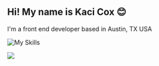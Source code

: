 <h2>Hi! My name is Kaci Cox 😊</h2>
<p>I'm a front end developer based in Austin, TX USA</p>

<p><img src="https://skillicons.dev/icons?i=html,css,js,react,git" alt="My Skills" /></p>
<p><a href="https://www.linkedin.com/in/kaci-cox-b50426273?utm_source=share&utm_campaign=share_via&utm_content=profile&utm_medium=android_app">
    <img src="https://skillicons.dev/icons?i=linkedin" />
  </a></p>

